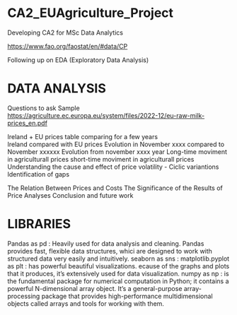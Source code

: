 # CA2_EUAgriculture_Project
Developing CA2 for MSc Data Analytics 

	
https://www.fao.org/faostat/en/#data/CP

Following up on EDA (Exploratory Data Analysis)

# DATA ANALYSIS

Questions to ask 
Sample 
https://agriculture.ec.europa.eu/system/files/2022-12/eu-raw-milk-prices_en.pdf

Ireland + EU prices table comparing for a few years  
Ireland compared with EU prices
Evolution in November xxxx compared to November xxxxxx 
Evolution from november xxxx year 
Long-time moviment in agriculturall prices 
short-time moviment in agriculturall prices
Understanding the cause and effect of price volatility - Ciclic variantions 
Identification of gaps 

The Relation Between Prices and Costs 
The Significance of the Results of Price Analyses
Conclusion and future work

# LIBRARIES 

Pandas as pd : Heavily used for data analysis and cleaning. Pandas provides fast, flexible data structures, whici are designed to work 
with structured data very easily and intuitively.
seaborn as sns : 
matplotlib.pyplot as plt : has powerful beautiful visualizations. ecause of the graphs and plots that it produces, it’s extensively used 
for data visualization.
numpy as np : is the fundamental package for numerical computation in Python; it contains a powerful N-dimensional array object.  It’s 
a general-purpose array-processing package that provides high-performance multidimensional objects called arrays and tools for working 
with them.

 

